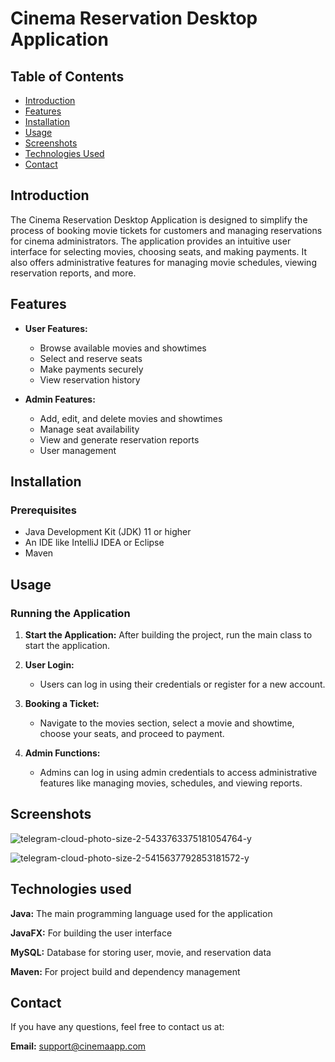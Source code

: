 # Cinema Reservation Desktop Application

## Table of Contents

- [Introduction](#introduction)
- [Features](#features)
- [Installation](#installation)
- [Usage](#usage)
- [Screenshots](#screenshots)
- [Technologies Used](#technologies-used)
- [Contact](#contact)

## Introduction

The Cinema Reservation Desktop Application is designed to simplify the process of booking movie tickets for customers and managing reservations for cinema administrators. The application provides an intuitive user interface for selecting movies, choosing seats, and making payments. It also offers administrative features for managing movie schedules, viewing reservation reports, and more.

## Features

- **User Features:**
  - Browse available movies and showtimes
  - Select and reserve seats
  - Make payments securely
  - View reservation history

- **Admin Features:**
  - Add, edit, and delete movies and showtimes
  - Manage seat availability
  - View and generate reservation reports
  - User management

## Installation

### Prerequisites

- Java Development Kit (JDK) 11 or higher
- An IDE like IntelliJ IDEA or Eclipse
- Maven

## Usage

### Running the Application

1. **Start the Application:** 
   After building the project, run the main class to start the application.

2. **User Login:**
   - Users can log in using their credentials or register for a new account.

3. **Booking a Ticket:**
   - Navigate to the movies section, select a movie and showtime, choose your seats, and proceed to payment.

4. **Admin Functions:**
   - Admins can log in using admin credentials to access administrative features like managing movies, schedules, and viewing reports.

## Screenshots

![telegram-cloud-photo-size-2-5433763375181054764-y](https://github.com/user-attachments/assets/6094a706-7d04-4bd4-a77f-bb0d99bb2ddc)

![telegram-cloud-photo-size-2-5415637792853181572-y](https://github.com/user-attachments/assets/e8b8d80f-d6e8-40fd-a528-c295e0166515)


## Technologies used

**Java:** The main programming language used for the application

**JavaFX:** For building the user interface

**MySQL:** Database for storing user, movie, and reservation data

**Maven:** For project build and dependency management

## Contact

If you have any questions, feel free to contact us at:

**Email:** support@cinemaapp.com
